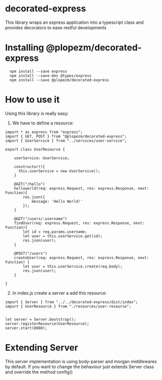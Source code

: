 # decorated-express

This library wraps an express application into a typescript class and provides decorators to ease restful developments

# Installing @plopezm/decorated-express

```
  npm install --save express
  npm install --save-dev @types/express
  npm install --save @plopezm/decorated-express
```

# How to use it

Using this library is really easy:

1. We have to define a resource:

```
import * as express from "express";
import { GET, POST } from "@plopezm/decorated-express";
import { UserService } from "../services/user-service";

export class UserResource {

    userService: UserService;

    constructor(){        
      this.userService = new UserService();
    }

    @GET("/hello")
    helloworld(req: express.Request, res: express.Response, next: Function){
        res.json({
            message: 'Hello World!'
        });
    }

    @GET("/users/:username")
    findUser(req: express.Request, res: express.Response, next: Function){
        let id = req.params.username;
        let user = this.userService.get(id);
        res.json(user);
    }

    @POST("/users")
    createUser(req: express.Request, res: express.Response, next: Function) {
        let user = this.userService.create(req.body);
        res.json(user);
    }

}

```

2. In index.js create a server a add this resource:

```
import { Server } from "../../decorated-express/dist/index";
import { UserResource } from "./resources/user-resource";


let server = Server.bootstrap();
server.registerResource(UserResource);
server.start(8080);

```

# Extending Server

This server implementation is using body-parser and morgan middlewares by default. If you want to change the behaviour just extends Server class and override the method config()





